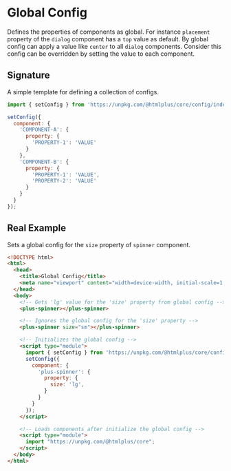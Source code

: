 # Global Config

Defines the properties of components as global. For instance `placement` property of the `dialog` component has a `top` value as default. By global config can apply a value like `center` to all `dialog` components. Consider this config can be overridden by setting the value to each component.

## Signature

A simple template for defining a collection of configs.

```js
import { setConfig } from 'https://unpkg.com/@htmlplus/core/config/index.js';

setConfig({
  component: {
    'COMPONENT-A': {
      property: {
        'PROPERTY-1': 'VALUE'
      }
    },
    'COMPONENT-B': {
      property: {
        'PROPERTY-1': 'VALUE',
        'PROPERTY-2': 'VALUE'
      }
    }
  }
});
```

## Real Example

Sets a global config for the `size` property of `spinner` component.

```html
<!DOCTYPE html>
<html>
  <head>
    <title>Global Config</title>
    <meta name="viewport" content="width=device-width, initial-scale=1.0">
  </head>
  <body>
    <!-- Gets 'lg' value for the 'size' property from global config -->
    <plus-spinner></plus-spinner>

    <!-- Ignores the global config for the 'size' property -->
    <plus-spinner size="sm"></plus-spinner>

    <!-- Initializes the global config -->
    <script type="module">
      import { setConfig } from 'https://unpkg.com/@htmlplus/core/config/index.js';
      setConfig({
        component: {
          'plus-spinner': {
            property: {
              size: 'lg',
            }
          }
        }
      });
    </script>

    <!-- Loads components after initialize the global config -->
    <script type="module">
      import "https://unpkg.com/@htmlplus/core";
    </script>
  </body>
</html>
```
